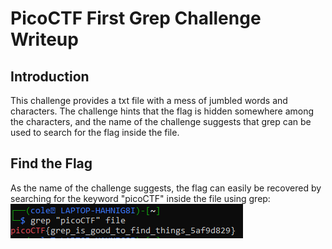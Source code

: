 # PicoCTF First Grep Challenge Writeup
## Introduction
This challenge provides a txt file with a mess of jumbled words and characters. The challenge hints that the flag is hidden somewhere among the characters, and the name of the challenge suggests that grep can be used to search for the flag inside the file. 
## Find the Flag
As the name of the challenge suggests, the flag can easily be recovered by searching for the keyword "picoCTF" inside the file using grep:<br>
<img src="command.PNG" /> <br>